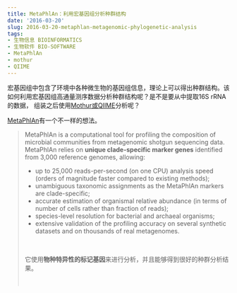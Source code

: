 ```yaml
---
title: MetaPhlAn：利用宏基因组分析种群结构
date: '2016-03-20'
slug: 2016-03-20-metaphlan-metagenomic-phylogenetic-analysis
tags:
- 生物信息 BIOINFORMATICS
- 生物软件 BIO-SOFTWARE
- MetaPhlAn
- mothur
- QIIME
---
```



宏基因组中包含了环境中各种微生物的基因组信息，理论上可以得出种群结构。该如何利用宏基因组高通量测序数据分析种群结构呢？是不是要从中提取16S
rRNA的数据，
组装之后使用[Mothur或QIIME](http://bio-spring.top/mothur-and-qiime/)分析呢？

[MetaPhlAn](http://huttenhower.sph.harvard.edu/metaphlan)有一个不一样的想法。

> MetaPhlAn is a computational tool for profiling the composition of
> microbial communities from metagenomic shotgun sequencing data.
> MetaPhlAn relies on **unique clade-specific marker genes** identified
> from 3,000 reference genomes, allowing:
>
> -   up to 25,000 reads-per-second (on one CPU) analysis speed (orders
>     of magnitude faster compared to existing methods);
> -   unambiguous taxonomic assignments as the MetaPhlAn markers are
>     clade-specific;
> -   accurate estimation of organismal relative abundance (in terms of
>     number of cells rather than fraction of reads);
> -   species-level resolution for bacterial and archaeal organisms;
> -   extensive validation of the profiling accuracy on several
>     synthetic datasets and on thousands of real metagenomes.
>
>  
>
> 它使用**物种特异性的标记基因**来进行分析，并且能够得到很好的种群分析结果。
>
>  
